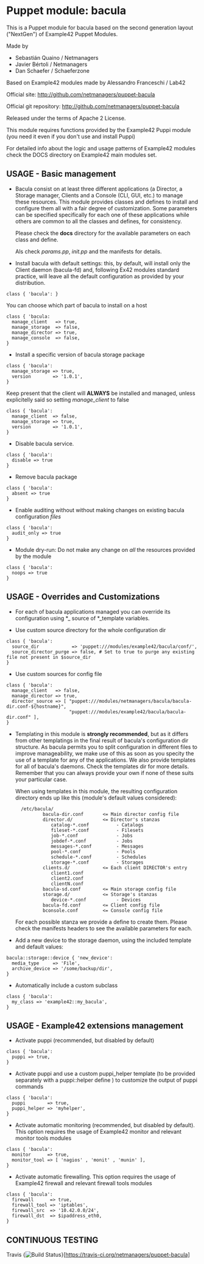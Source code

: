 # Puppet module: bacula

This is a Puppet module for bacula based on the second generation layout ("NextGen") of Example42 Puppet Modules.

Made by

  * Sebastián Quaino / Netmanagers
  * Javier Bértoli / Netmanagers
  * Dan Schaefer / Schaeferzone

Based on Example42 modules made by Alessandro Franceschi / Lab42

Official site: http://github.com/netmanagers/puppet-bacula

Official git repository: http://github.com/netmanagers/puppet-bacula

Released under the terms of Apache 2 License.

This module requires functions provided by the Example42 Puppi module (you need it even if you don't
use and install Puppi)

For detailed info about the logic and usage patterns of Example42 modules check the DOCS directory
on Example42 main modules set.


## USAGE - Basic management

* Bacula consist on at least three different applications (a Director, a Storage manager, Clients and
  a Console (CLI, GUI, etc.) to manage these resources. This module provides classes and defines to 
  install and configure them all with a fair degree of customization. Some parameters can be specified
  specifically for each one of these applications while others are common to all the classes and
  defines, for consistency.
  
  Please check the **docs** directory for the available parameters on each class and define.
  
  Als check *params.pp*, *init.pp* and the manifests for details.

* Install bacula with default settings: this, by default, will install only the Client daemon
  (bacula-fd) and, following Ex42 modules standard practice, will leave all the default configuration
  as provided by your distribution.

```puppet
class { 'bacula': }
```

  You can choose which part of bacula to install on a host

```puppet
class { 'bacula:
  manage_client   => true,
  manage_storage  => false,
  manage_director => true,
  manage_console  => false,
}
```

* Install a specific version of bacula storage package

```puppet
class { 'bacula':
  manage_storage => true,
  version        => '1.0.1',
}
```

  Keep present that the client will **ALWAYS** be installed and managed, unless explicitelly said so
  setting *manage_client* to false

```puppet
class { 'bacula':
  manage_client  => false,
  manage_storage => true,
  version        => '1.0.1',
}
```

* Disable bacula service.

```puppet
class { 'bacula':
  disable => true
}
```

* Remove bacula package

```puppet
class { 'bacula':
  absent => true
}
```

* Enable auditing without without making changes on existing bacula configuration *files*

```puppet
class { 'bacula':
  audit_only => true
}
```

* Module dry-run: Do not make any change on *all* the resources provided by the module

```puppet
class { 'bacula':
  noops => true
}
```


## USAGE - Overrides and Customizations

* For each of bacula applications managed you can override its configuration using \*_ source of
  \*_template variables.

* Use custom source directory for the whole configuration dir

```puppet
class { 'bacula':
  source_dir            => 'puppet:///modules/example42/bacula/conf/',
  source_director_purge => false, # Set to true to purge any existing file not present in $source_dir
}
```

* Use custom sources for config file 

```puppet
class { 'bacula':
  manage_client   => false,
  manage_director => true,
  director_source => [ "puppet:///modules/netmanagers/bacula/bacula-dir.conf-${hostname}",
                       "puppet:///modules/example42/bacula/bacula-dir.conf" ], 
}
```

* Templating in this module is **strongly recommended**, but as it differs from other templatings
  in the final result of bacula's configuration dir structure. As bacula permits you to split
  configuration in different files to improve manageability, we make use of this as soon as you
  specity the use of a template for any of the applications. We also provide templates for all of
  bacula's daemons. Check the templates dir for more details. Remember that you can always provide
  your own if none of these suits your particular case.

  When using templates in this module, the resulting configuration directory ends up like this
  (module's default values considered):

        /etc/bacula/
                bacula-dir.conf       <= Main director config file
                director.d/           <= Director's stanzas
                   catalog-*.conf          - Catalogs
                   fileset-*.conf          - Filesets
                   job-*.conf              - Jobs 
                   jobdef-*.conf           - Jobs 
                   messages-*.conf         - Messages
                   pool-*.conf             - Pools
                   schedule-*.conf         - Schedules
                   storage-*.conf          - Storages
                clients.d/            <= Each client DIRECTOR's entry
                   client1.conf
                   client2.conf
                   clientN.conf
                bacula-sd.conf        <= Main storage config file
                storage.d/            <= Storage's stanzas
                   device-*.conf           - Devices
                bacula-fd.conf        <= Client config file
                bconsole.conf         <= Console config file

  For each possible stanza we provide a define to create them. Please check the manifests headers
  to see the available parameters for each.

* Add a new device to the storage daemon, using the included template and default values:

```puppet
bacula::storage::device { 'new_device':
  media_type     => 'File',
  archive_device => '/some/backup/dir',
}
```

* Automatically include a custom subclass

```puppet
class { 'bacula':
  my_class => 'example42::my_bacula',
}
```


## USAGE - Example42 extensions management 
* Activate puppi (recommended, but disabled by default)

```puppet
class { 'bacula':
  puppi => true,
}
```

* Activate puppi and use a custom puppi_helper template (to be provided separately with a puppi::helper define ) to customize the output of puppi commands 

```puppet
class { 'bacula':
  puppi        => true,
  puppi_helper => 'myhelper', 
}
```

* Activate automatic monitoring (recommended, but disabled by default). This option requires the usage of Example42 monitor and relevant monitor tools modules

```puppet
class { 'bacula':
  monitor      => true,
  monitor_tool => [ 'nagios' , 'monit' , 'munin' ],
}
```

* Activate automatic firewalling. This option requires the usage of Example42 firewall and relevant firewall tools modules

```puppet
class { 'bacula':       
  firewall      => true,
  firewall_tool => 'iptables',
  firewall_src  => '10.42.0.0/24',
  firewall_dst  => $ipaddress_eth0,
}
```


## CONTINUOUS TESTING

Travis {<img src="https://travis-ci.org/netmanagers/puppet-bacula.png?branch=master" alt="Build Status" />}[https://travis-ci.org/netmanagers/puppet-bacula]
